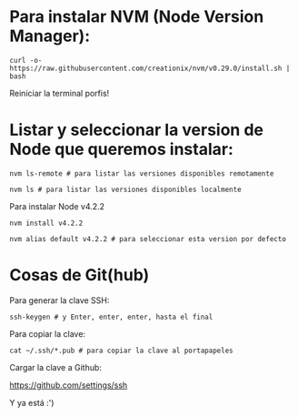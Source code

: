 Para instalar NVM (Node Version Manager):
==

```
curl -o- https://raw.githubusercontent.com/creationix/nvm/v0.29.0/install.sh | bash
```

Reiniciar la terminal porfis!

Listar y seleccionar la version de Node que queremos instalar:
==

```
nvm ls-remote # para listar las versiones disponibles remotamente
```

```
nvm ls # para listar las versiones disponibles localmente
```

Para instalar Node v4.2.2

```
nvm install v4.2.2
```

```
nvm alias default v4.2.2 # para seleccionar esta version por defecto
```

Cosas de Git(hub)
==

Para generar la clave SSH:
```
ssh-keygen # y Enter, enter, enter, hasta el final
```

Para copiar la clave:
```
cat ~/.ssh/*.pub # para copiar la clave al portapapeles
```

Cargar la clave a Github:

https://github.com/settings/ssh

Y ya está :')
